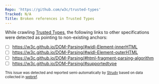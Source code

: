 ```yaml
---
Repo: 'https://github.com/w3c/trusted-types'
Tracked: N/A
Title: Broken references in Trusted Types
---
```


While crawling [Trusted Types](https://w3c.github.io/trusted-types/dist/spec/), the following links to other specifications were detected as pointing to non-existing anchors:
* [ ] https://w3c.github.io/DOM-Parsing/#widl-Element-innerHTML
* [ ] https://w3c.github.io/DOM-Parsing/#widl-Element-outerHTML
* [ ] https://w3c.github.io/DOM-Parsing/#html-fragment-parsing-algorithm
* [ ] https://w3c.github.io/DOM-Parsing/#supportedtype

<sub>This issue was detected and reported semi-automatically by [Strudy](https://github.com/w3c/strudy/) based on data collected in [webref](https://github.com/w3c/webref/).</sub>
